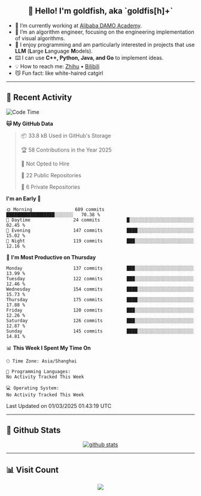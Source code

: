 
<h2 align="center">👋 Hello! I'm goldfish, aka `goldfis[h]+`</h2>

- 📍 I’m currently working at [Alibaba DAMO Academy](https://damo.alibaba.com/).  
- 🌱 I’m an algorithm engineer, focusing on the engineering implementation of visual algorithms.  
- 💬 I enjoy programming and am particularly interested in projects that use **LLM** (**L**arge **L**anguage **M**odels).   
- ⌨️ I can use **C++, Python, Java, and Go** to implement ideas.  
- 💡 How to reach me: [Zhihu](https://www.zhihu.com/people/goldfishh) • [Bilibili](https://space.bilibili.com/11349246)  
- 😼 Fun fact: like white-haired catgirl  

-------

## 🔧 Recent Activity

<!--START_SECTION:waka-->
![Code Time](http://img.shields.io/badge/Code%20Time-94%20hrs%2013%20mins-blue)

**🐱 My GitHub Data** 

> 📦 33.8 kB Used in GitHub's Storage 
 > 
> 🏆 58 Contributions in the Year 2025
 > 
> 🚫 Not Opted to Hire
 > 
> 📜 22 Public Repositories 
 > 
> 🔑 6 Private Repositories 
 > 
**I'm an Early 🐤** 

```text
🌞 Morning                689 commits         ██████████████████░░░░░░░   70.38 % 
🌆 Daytime                24 commits          █░░░░░░░░░░░░░░░░░░░░░░░░   02.45 % 
🌃 Evening                147 commits         ████░░░░░░░░░░░░░░░░░░░░░   15.02 % 
🌙 Night                  119 commits         ███░░░░░░░░░░░░░░░░░░░░░░   12.16 % 
```
📅 **I'm Most Productive on Thursday** 

```text
Monday                   137 commits         ███░░░░░░░░░░░░░░░░░░░░░░   13.99 % 
Tuesday                  122 commits         ███░░░░░░░░░░░░░░░░░░░░░░   12.46 % 
Wednesday                154 commits         ████░░░░░░░░░░░░░░░░░░░░░   15.73 % 
Thursday                 175 commits         ████░░░░░░░░░░░░░░░░░░░░░   17.88 % 
Friday                   120 commits         ███░░░░░░░░░░░░░░░░░░░░░░   12.26 % 
Saturday                 126 commits         ███░░░░░░░░░░░░░░░░░░░░░░   12.87 % 
Sunday                   145 commits         ████░░░░░░░░░░░░░░░░░░░░░   14.81 % 
```


📊 **This Week I Spent My Time On** 

```text
🕑︎ Time Zone: Asia/Shanghai

💬 Programming Languages: 
No Activity Tracked This Week

💻 Operating System: 
No Activity Tracked This Week
```


 Last Updated on 01/03/2025 01:43:19 UTC
<!--END_SECTION:waka-->

-------

## 📆 Github Stats

<p align="center">
    <a href="https://github.com/anuraghazra/github-readme-stats">
      <img src="https://github-readme-stats.vercel.app/api?username=goldfishh&show_icons=true&theme=dracula" alt="github stats" />
    </a>
</p>

-------

## 📊 Visit Count

<p align="center">
  <a href="https://count.getloli.com/"><img src="https://count.getloli.com/get/@:goldfishh?theme=rule34"></a>
</p>
